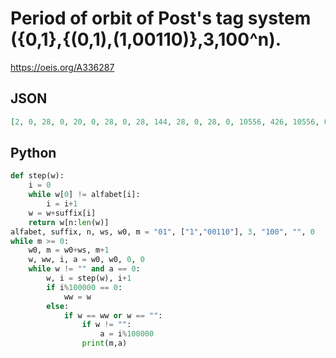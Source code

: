 # Period of orbit of Post's tag system \(\{0,1\},\{\(0,1\),\(1,00110\)\},3,100^n\)\.
https://oeis.org/A336287
## JSON
```JSON
[2, 0, 28, 0, 20, 0, 28, 0, 28, 144, 28, 0, 28, 0, 10556, 426, 10556, 0, 10556, 426, 10556, 104, 28, 0, 10556, 426, 10556, 104, 28, 0, 10556, 104, 10556, 426, 28, 426, 28, 0, 28, 426, 28, 1896, 10556, 1896, 10556, 0, 28, 426, 28, 426, 10556, 0, 28, 1896, 10556]
```
## Python
```Python
def step(w):
    i = 0
    while w[0] != alfabet[i]:
        i = i+1
    w = w+suffix[i]
    return w[n:len(w)]
alfabet, suffix, n, ws, w0, m = "01", ["1","00110"], 3, "100", "", 0
while m >= 0:
    w0, m = w0+ws, m+1
    w, ww, i, a = w0, w0, 0, 0
    while w != "" and a == 0:
        w, i = step(w), i+1
        if i%100000 == 0:
            ww = w
        else:
            if w == ww or w == "":
                if w != "":
                    a = i%100000
                print(m,a)
```
